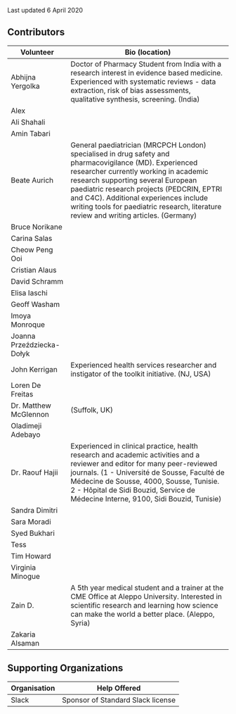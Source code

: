 Last updated 6 April 2020

## Contributors

| Volunteer | Bio (location) |
| --- | --- |
| Abhijna Yergolka | Doctor of Pharmacy Student from India with a research interest in evidence based medicine. Experienced with systematic reviews - data extraction, risk of bias assessments, qualitative synthesis, screening. (India)  |
| Alex |   |
| Ali Shahali |   |
| Amin Tabari |   |
| Beate Aurich | General paediatrician (MRCPCH London) specialised in drug safety and pharmacovigilance (MD). Experienced researcher currently working in academic research supporting several European paediatric research projects (PEDCRIN, EPTRI and C4C). Additional experiences include writing tools for paediatric research, literature review and writing articles. (Germany) |
| Bruce Norikane |   |
| Carina Salas |   |
| Cheow Peng Ooi |   |
| Cristian Alaus |   |
| David Schramm |   |
| Elisa Iaschi |   |
| Geoff Washam |   |
| Imoya Monroque |   |
| Joanna Przeździecka-Dołyk |   |
| John Kerrigan | Experienced health services researcher and instigator of the toolkit initiative. (NJ, USA) |
| Loren De Freitas |   |
| Dr. Matthew McGlennon | (Suffolk, UK) |
| Oladimeji Adebayo |   |
| Dr. Raouf Hajii | Experienced in clinical practice, health research and academic activities and a reviewer and editor for many peer-reviewed journals. (1 - Université de Sousse, Faculté de Médecine de Sousse, 4000, Sousse, Tunisie. 2 - Hôpital de Sidi Bouzid, Service de Médecine Interne, 9100, Sidi Bouzid, Tunisie) |
| Sandra Dimitri |   |
| Sara Moradi |   |
| Syed Bukhari |   |
| Tess |   |
| Tim Howard |   |
| Virginia Minogue |   |
| Zain D. | A 5th year medical student and a trainer at the CME Office at Aleppo University. Interested in scientific research and learning how science can make the world a better place. (Aleppo, Syria) |
| Zakaria Alsaman |   |

## Supporting Organizations

| Organisation | Help Offered |
| --- | --- |
| Slack | Sponsor of Standard Slack license |
